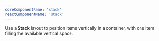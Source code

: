 ```yaml
---
coreComponentName: 'stack'
reactComponentName: 'stack'
---
```

Use a **Stack** layout to position items vertically in a container, with one item filling the available vertical space.
